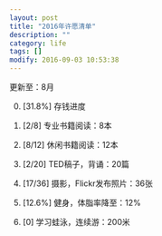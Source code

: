 ```yaml
---
layout: post
title: "2016年许愿清单"
description: ""
category: life
tags: []
modify: 2016-09-03 10:53:38
---
```


更新至：8月


0. [31.8%] 存钱进度

1. [2/8] 专业书籍阅读：8本

2. [8/12] 休闲书籍阅读：12本

4. [2/20] TED稿子，背诵：20篇

5. [17/36] 摄影，Flickr发布照片：36张

3. [12.6%] 健身，体脂率降至：12%

6. [0] 学习蛙泳，连续游：200米

